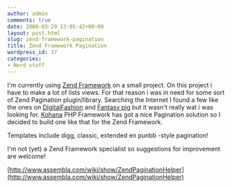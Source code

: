 ```yaml
---
author: admin
comments: true
date: 2008-03-29 13:05:42+00:00
layout: post.html
slug: zend-framework-pagination
title: Zend Framework Pagination
wordpress_id: 37
categories:
- Nerd stuff
---
```


I'm currently using [Zend Framework](http://framework.zend.com) on a small project. On this project i have to make a lot of lists views. For that reason i was in need for some sort of Zend Pagination plugin/library. Searching the Internet I found a few like the ones on [DigitalFashion](http://fashion.hosmoz.net/post/2007/09/23/Zend-Framework-Pagination-third-strike) and [Fantasy pig](http://f-pig.blogspot.com/2007/10/try-zend-framework-vol6-simple-pager.html) but it wasn't really wat i was looking for. [Kohana](http://doc.kohanaphp.com/libraries/pagination#pagination_library) PHP Framework has got a nice Pagination solution so I decided to build one like that for the Zend Framework.

Templates include digg, classic, extended en punbb -style pagination!

I'm not (yet) a Zend Framework specialist so suggestions for improvement are welcome!

[http://www.assembla.com/wiki/show/ZendPaginationHelper](http://www.assembla.com/wiki/show/ZendPaginationHelper)
